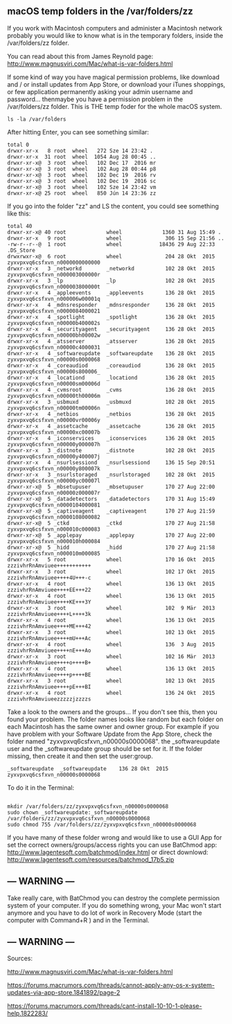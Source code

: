 ## macOS temp folders in the /var/folders/zz

If you work with Macintosh computers and administer a Macintosh network probably you would like to know what is in the temporary folders, inside the /var/folders/zz folder.

You can read about this from James Reynold page: http://www.magnusviri.com/Mac/what-is-var-folders.html

If some kind of way you have magical permission problems, like download and / or install updates from App Store, or download your iTunes shoppings, or few application permanently asking your admin username and password… thenmaybe you have a permission problem in the /var/folders/zz folder. This is THE temp foder for the whole macOS system.

```
ls -la /var/folders
```
After hitting Enter, you can see something similar:

```
total 0
drwxr-xr-x   8 root  wheel   272 Sze 14 23:42 .
drwxr-xr-x  31 root  wheel  1054 Aug 28 00:45 ..
drwxr-xr-x@  3 root  wheel   102 Dec 17  2016 mr
drwxr-xr-x@  3 root  wheel   102 Aug 28 00:44 p8
drwxr-xr-x@  3 root  wheel   102 Dec 19  2016 rv
drwxr-xr-x@  3 root  wheel   102 Dec 19  2016 sc
drwxr-xr-x@  3 root  wheel   102 Sze 14 23:42 vm
drwxr-xr-x@ 25 root  wheel   850 Jún 14 23:36 zz
```

If you go into the folder "zz" and LS the content, you could see something like this:

```
total 40
drwxr-xr-x@ 40 root             wheel             1360 31 Aug 15:49 .
drwxr-xr-x   9 root             wheel              306 15 Sep 21:56 ..
-rw-r--r--@  1 root             wheel            18436 29 Aug 22:33 .DS_Store
drwxrwxr-x@  6 root             wheel              204 28 Okt  2015 zyxvpxvq6csfxvn_n0000000000000
drwxr-xr-x   3 _networkd        _networkd          102 28 Okt  2015 zyxvpxvq6csfxvn_n000003000000r
drwxr-xr-x   3 _lp              _lp                102 28 Okt  2015 zyxvpxvq6csfxvn_n000003800000t
drwxr-xr-x   4 _appleevents     _appleevents       136 28 Okt  2015 zyxvpxvq6csfxvn_n000006w00001q
drwxr-xr-x   4 _mdnsresponder   _mdnsresponder     136 28 Okt  2015 zyxvpxvq6csfxvn_n0000084000021
drwxr-xr-x   4 _spotlight       _spotlight         136 28 Okt  2015 zyxvpxvq6csfxvn_n00000b400002s
drwxr-xr-x   4 _securityagent   _securityagent     136 28 Okt  2015 zyxvpxvq6csfxvn_n00000bh00002w
drwxr-xr-x   4 _atsserver       _atsserver         136 28 Okt  2015 zyxvpxvq6csfxvn_n00000c4000031
drwxr-xr-x   4 _softwareupdate  _softwareupdate    136 28 Okt  2015 zyxvpxvq6csfxvn_n00000s0000068
drwxr-xr-x   4 _coreaudiod      _coreaudiod        136 28 Okt  2015 zyxvpxvq6csfxvn_n00000s800006_
drwxr-xr-x   4 _locationd       _locationd         136 28 Okt  2015 zyxvpxvq6csfxvn_n00000sm00006d
drwxr-xr-x   4 _cvmsroot        _cvms              136 28 Okt  2015 zyxvpxvq6csfxvn_n00000th00006m
drwxr-xr-x   3 _usbmuxd         _usbmuxd           102 28 Okt  2015 zyxvpxvq6csfxvn_n00000tm00006n
drwxr-xr-x   4 _netbios         _netbios           136 28 Okt  2015 zyxvpxvq6csfxvn_n00000vr00006y
drwxr-xr-x   4 _assetcache      _assetcache        136 28 Okt  2015 zyxvpxvq6csfxvn_n00000xc00007b
drwxr-xr-x   4 _iconservices    _iconservices      136 28 Okt  2015 zyxvpxvq6csfxvn_n00000y000007h
drwxr-xr-x   3 _distnote        _distnote          102 28 Okt  2015 zyxvpxvq6csfxvn_n00000y400007j
drwxr-xr-x   4 _nsurlsessiond   _nsurlsessiond     136 15 Sep 20:51 zyxvpxvq6csfxvn_n00000y800007k
drwxr-xr-x   3 _nsurlstoraged   _nsurlstoraged     102 28 Okt  2015 zyxvpxvq6csfxvn_n00000yc00007l
drwxr-xr-x@  5 _mbsetupuser     _mbsetupuser       170 27 Aug 22:00 zyxvpxvq6csfxvn_n00000z000007r
drwxr-xr-x@  5 _datadetectors   _datadetectors     170 31 Aug 15:49 zyxvpxvq6csfxvn_n0000104000081
drwxr-xr-x@  5 _captiveagent    _captiveagent      170 27 Aug 21:59 zyxvpxvq6csfxvn_n0000108000082
drwxr-xr-x@  5 _ctkd            _ctkd              170 27 Aug 21:58 zyxvpxvq6csfxvn_n000010c000083
drwxr-xr-x@  5 _applepay        _applepay          170 27 Aug 22:00 zyxvpxvq6csfxvn_n000010h000084
drwxr-xr-x@  5 _hidd            _hidd              170 27 Aug 21:58 zyxvpxvq6csfxvn_n000010m000085
drwxr-xr-x   5 root             wheel              170 16 Okt  2015 zzzivhrRnAmviuee+++++++++++
drwxr-xr-x   3 root             wheel              102 17 Okt  2015 zzzivhrRnAmviuee++++4U+++-c
drwxr-xr-x   4 root             wheel              136 13 Okt  2015 zzzivhrRnAmviuee++++EE+++22
drwxr-xr-x   4 root             wheel              136 13 Okt  2015 zzzivhrRnAmviuee++++KE+++3Y
drwxr-xr-x   3 root             wheel              102  9 Mär  2013 zzzivhrRnAmviuee++++L++++3k
drwxr-xr-x   4 root             wheel              136 13 Okt  2015 zzzivhrRnAmviuee++++ME+++42
drwxr-xr-x   3 root             wheel              102 13 Okt  2015 zzzivhrRnAmviuee++++mU+++Ac
drwxr-xr-x   4 root             wheel              136  3 Aug  2015 zzzivhrRnAmviuee++++nE+++Ao
drwxr-xr-x   3 root             wheel              102 16 Mär  2013 zzzivhrRnAmviuee++++o++++B+
drwxr-xr-x   4 root             wheel              136 13 Okt  2015 zzzivhrRnAmviuee++++p++++BE
drwxr-xr-x   3 root             wheel              102 13 Okt  2015 zzzivhrRnAmviuee++++pE+++BI
drwxr-xr-x   4 root             wheel              136 24 Okt  2015 zzzivhrRnAmviueezzzzzjzzzzs
```

Take a look to the owners and the groups… If you don't see this, then you found your problem. The folder names looks like random but each folder on each Macintosh has the same owner and owner group. For example if you have problem with your Software Update from the App Store, check the folder named "zyxvpxvq6csfxvn_n00000s0000068". the _softwareupdate user and the _softwareupdate group should be set for it. If the folder missing, then create it and then set the user:group.

```
_softwareupdate  _softwareupdate    136 28 Okt  2015 zyxvpxvq6csfxvn_n00000s0000068
```

To do it in the Terminal:

```

mkdir /var/folders/zz/zyxvpxvq6csfxvn_n00000s0000068
sudo chown _softwareupdate:_softwareupdate /var/folders/zz/zyxvpxvq6csfxvn_n00000s0000068
sudo chmod 755 /var/folders/zz/zyxvpxvq6csfxvn_n00000s0000068
```

If you have many of these folder wrong and would like to use a GUI App for set the correct owners/groups/access rights you can use BatChmod app: http://www.lagentesoft.com/batchmod/index.html or direct downlowd: http://www.lagentesoft.com/resources/batchmod_17b5.zip

## — WARNING —

Take really care, with BatChmod you can destroy the complete permission system of your computer. If you do something wrong, your Mac won't start anymore and you have to do lot of work in Recovery Mode (start the computer with Command+R ) and in the Terminal.

## — WARNING —

Sources:

http://www.magnusviri.com/Mac/what-is-var-folders.html

https://forums.macrumors.com/threads/cannot-apply-any-os-x-system-updates-via-app-store.1841892/page-2

https://forums.macrumors.com/threads/cant-install-10-10-1-please-help.1822283/
